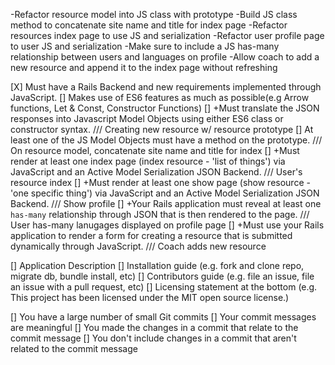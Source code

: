 -Refactor resource model into JS class with prototype
-Build JS class method to concatenate site name and title for index page
-Refactor resources index page to use JS and serialization
-Refactor user profile page to user JS and serialization
-Make sure to include a JS has-many relationship between users and languages on profile
-Allow coach to add a new resource and append it to the index page without refreshing 








[X] Must have a Rails Backend and new requirements implemented through JavaScript.
[] Makes use of ES6 features as much as possible(e.g Arrow functions, Let & Const, Constructor Functions)
[] +Must translate the JSON responses into Javascript Model Objects using either ES6 class or constructor syntax. /// Creating new resource w/ resource prototype
[] At least one of the JS Model Objects must have a method on the prototype. /// On resource model, concatenate site name and title for index
[] +Must render at least one index page (index resource - 'list of things') via JavaScript and an Active Model Serialization JSON Backend. /// User's resource index
[] +Must render at least one show page (show resource - 'one specific thing') via JavaScript and an Active Model Serialization JSON Backend. /// Show profile
[] +Your Rails application must reveal at least one `has-many` relationship through JSON that is then rendered to the page. /// User has-many lanugages displayed on profile page
[] +Must use your Rails application to render a form for creating a resource that is submitted dynamically through JavaScript. /// Coach adds new resource





[] Application Description
[] Installation guide (e.g. fork and clone repo, migrate db, bundle install, etc)
[] Contributors guide (e.g. file an issue, file an issue with a pull request, etc)
[] Licensing statement at the bottom (e.g. This project has been licensed under the MIT open source license.)



[] You have a large number of small Git commits
[] Your commit messages are meaningful
[] You made the changes in a commit that relate to the commit message
[] You don't include changes in a commit that aren't related to the commit message
